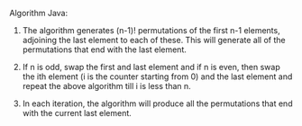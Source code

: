 Algorithm Java:

1.  The algorithm generates (n-1)! permutations of the first n-1 elements, adjoining the last element to each of these. This will generate all of the permutations that end with the last element.

2.  If n is odd, swap the first and last element and if n is even, then swap the ith element (i is the counter starting from 0) and the last element and repeat the above algorithm till i is less than n.

3.  In each iteration, the algorithm will produce all the permutations that end with the current last element.
